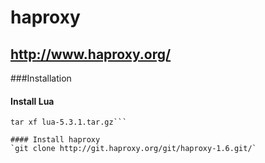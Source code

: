 # haproxy

## http://www.haproxy.org/

###Installation

#### Install Lua
```wget http://www.lua.org/ftp/lua-5.3.1.tar.gz
tar xf lua-5.3.1.tar.gz```

#### Install haproxy
`git clone http://git.haproxy.org/git/haproxy-1.6.git/`
    
    

